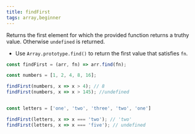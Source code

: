 ```yaml
---
title: findFirst
tags: array,beginner
---
```


Returns the first element for which the provided function returns a truthy value.
Otherwise `undefined` is returned.

- Use `Array.prototype.find()` to return the first value that satisfies `fn`.

```js
const findFirst = (arr, fn) => arr.find(fn);
```

```js
const numbers = [1, 2, 4, 8, 16];

findFirst(numbers, x => x > 4); // 8
findFirst(numbers, x => x > 145); //undefined


const letters = ['one', 'two', 'three', 'two', 'one']

findFirst(letters, x => x === 'two'); // 'two'
findFirst(letters, x => x === 'five'); // undefined
```
